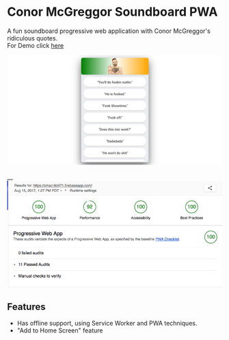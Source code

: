 # Conor McGreggor Soundboard PWA
A fun soundboard progressive web application with Conor McGreggor's ridiculous quotes.<br>
For Demo click [here](https://cmac-51927.firebaseapp.com/)

![alt text](imgs/cmac.png "CMac PWA Screenshot")
<br><br>__
![alt text](imgs/lighthouse.png "CMac PWA Lighthouse report")


## Features
* Has offline support, using Service Worker and PWA techniques.
* "Add to Home Screen" feature